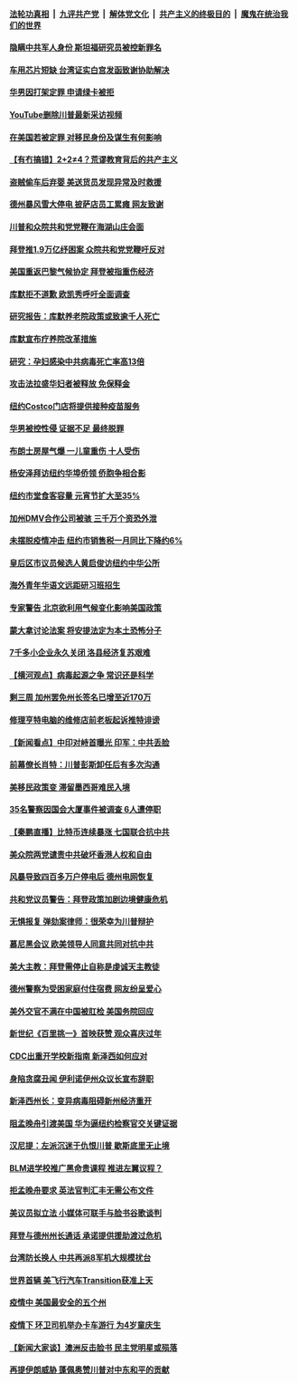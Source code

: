

####  [法轮功真相](../../../../basic/blob/master/README.md?t=02210601) &nbsp;|&nbsp; [九评共产党](../../../../9ping.md/blob/master/README.md?t=02210601) &nbsp;|&nbsp; [解体党文化](../../../../jtdwh.md/blob/master/README.md?t=02210601)  &nbsp;|&nbsp; [共产主义的终极目的](../../../../gczydzjmd.md/blob/master/README.md?t=02210601) &nbsp;|&nbsp; [魔鬼在统治我们的世界](../../../../mgztzwmdsj.md/blob/master/README.md?t=02210601) 

#### [隐瞒中共军人身份 斯坦福研究员被控新罪名](../pages/nsc412/n12764446.md?t=02210601) 

#### [车用芯片短缺 台湾证实白宫发函致谢协助解决](../pages/nsc412/n12764453.md?t=02210601) 

#### [华男因打架定罪 申请绿卡被拒](../pages/nsc412/n12763826.md?t=02210601) 

#### [YouTube删除川普最新采访视频](../pages/nsc412/n12764450.md?t=02210601) 

#### [在美国若被定罪 对移民身份及谋生有何影响](../pages/nsc412/n12763851.md?t=02210601) 

#### [【有冇搞错】2+2≠4？荒谬教育背后的共产主义](../pages/nsc412/n12763590.md?t=02210601) 

#### [盗贼偷车后弃婴 美送货员发现异常及时救援](../pages/nsc412/n12763686.md?t=02210601) 

#### [德州暴风雪大停电 披萨店员工累瘫 网友致谢](../pages/nsc412/n12764238.md?t=02210601) 

#### [川普和众院共和党党鞭在海湖山庄会面](../pages/nsc412/n12763295.md?t=02210601) 

#### [拜登推1.9万亿纾困案 众院共和党党鞭吁反对](../pages/nsc412/n12764054.md?t=02210601) 

#### [美国重返巴黎气候协定 拜登被指重伤经济](../pages/nsc412/n12763889.md?t=02210601) 

#### [库默拒不道歉 欧凯秀呼吁全面调查](../pages/nsc412/n12763800.md?t=02210601) 

#### [研究报告：库默养老院政策或致逾千人死亡](../pages/nsc412/n12763805.md?t=02210601) 

#### [库默宣布疗养院改革措施](../pages/nsc412/n12763803.md?t=02210601) 

#### [研究：孕妇感染中共病毒死亡率高13倍](../pages/nsc412/n12763768.md?t=02210601) 

#### [攻击法拉盛华妇者被释放 免保释金](../pages/nsc412/n12763763.md?t=02210601) 

#### [纽约Costco门店将提供接种疫苗服务](../pages/nsc412/n12763766.md?t=02210601) 

#### [华男被控性侵 证据不足 最终脱罪](../pages/nsc412/n12763854.md?t=02210601) 

#### [布朗士房屋气爆 一儿童重伤 十人受伤](../pages/nsc412/n12763917.md?t=02210601) 

#### [杨安泽拜访纽约华埠侨领 侨胞争相合影](../pages/nsc412/n12763922.md?t=02210601) 

#### [纽约市堂食客容量 元宵节扩大至35%](../pages/nsc412/n12763931.md?t=02210601) 

#### [加州DMV合作公司被骇 三千万个资恐外泄](../pages/nsc412/n12763925.md?t=02210601) 

#### [未摆脱疫情冲击 纽约市销售税一月同比下降约6%](../pages/nsc412/n12763770.md?t=02210601) 

#### [皇后区市议员候选人黄启俊访纽约中华公所](../pages/nsc412/n12763775.md?t=02210601) 

#### [海外青年华语文远距研习班招生](../pages/nsc412/n12763798.md?t=02210601) 

#### [专家警告 北京欲利用气候变化影响美国政策](../pages/nsc412/n12763741.md?t=02210601) 

#### [蒙大拿讨论法案 将安提法定为本土恐怖分子](../pages/nsc412/n12763636.md?t=02210601) 

#### [7千多小企业永久关闭 洛县经济复苏艰难](../pages/nsc412/n12763781.md?t=02210601) 

#### [【横河观点】病毒起源之争 常识还是科学](../pages/nsc412/n12763659.md?t=02210601) 

#### [剩三周 加州罢免州长签名已增至近170万](../pages/nsc412/n12763706.md?t=02210601) 

#### [修理亨特电脑的维修店前老板起诉推特诽谤](../pages/nsc412/n12763623.md?t=02210601) 

#### [【新闻看点】中印对峙首曝光 印军：中共丢脸](../pages/nsc412/n12763495.md?t=02210601) 

#### [前幕僚长肖特：川普彭斯卸任后有多次沟通](../pages/nsc412/n12763242.md?t=02210601) 

#### [美移民政策变 滞留墨西哥难民入境](../pages/nsc412/n12763329.md?t=02210601) 

#### [35名警察因国会大厦事件被调查 6人遭停职](../pages/nsc412/n12763465.md?t=02210601) 

#### [【秦鹏直播】比特币连续暴涨 七国联合抗中共](../pages/nsc412/n12763503.md?t=02210601) 

#### [美众院两党谴责中共破坏香港人权和自由](../pages/nsc412/n12763439.md?t=02210601) 

#### [风暴导致四百多万户停电后 德州电网恢复](../pages/nsc412/n12763455.md?t=02210601) 

#### [共和党议员警告：拜登政策加剧边境健康危机](../pages/nsc412/n12763381.md?t=02210601) 

#### [无惧报复 弹劾案律师：很荣幸为川普辩护](../pages/nsc412/n12763306.md?t=02210601) 

#### [慕尼黑会议 欧美领导人同意共同对抗中共](../pages/nsc412/n12763330.md?t=02210601) 

#### [美大主教：拜登需停止自称是虔诚天主教徒](../pages/nsc412/n12763103.md?t=02210601) 

#### [德州警察为受困家庭付住宿费 网友纷呈爱心](../pages/nsc412/n12763149.md?t=02210601) 

#### [美外交官不满在中国被肛检 美国务院回应](../pages/nsc412/n12763125.md?t=02210601) 

#### [新世纪《百里挑一》首映获赞 观众喜庆过年](../pages/nsc412/n12763174.md?t=02210601) 

#### [CDC出重开学校新指南 新泽西如何应对](../pages/nsc412/n12763170.md?t=02210601) 

#### [身陷贪腐丑闻 伊利诺伊州众议长宣布辞职](../pages/nsc412/n12762910.md?t=02210601) 

#### [新泽西州长：变异病毒阻碍新州经济重开](../pages/nsc412/n12763127.md?t=02210601) 

#### [阻孟晚舟引渡美国 华为逼纽约检察官交关键证据](../pages/nsc412/n12761654.md?t=02210601) 

#### [汉尼提：左派沉迷于仇恨川普 歇斯底里无止境](../pages/nsc412/n12763004.md?t=02210601) 

#### [BLM进学校推广黑命贵课程 推进左翼议程？](../pages/nsc412/n12761602.md?t=02210601) 

#### [拒孟晚舟要求 英法官判汇丰无需公布文件](../pages/nsc412/n12762895.md?t=02210601) 

#### [美议员拟立法 小媒体可联手与脸书谷歌谈判](../pages/nsc412/n12762888.md?t=02210601) 

#### [拜登与德州州长通话 承诺提供援助渡过危机](../pages/nsc412/n12762786.md?t=02210601) 

#### [台湾防长换人 中共再派8军机大规模扰台](../pages/nsc412/n12762894.md?t=02210601) 

#### [世界首辆 美飞行汽车Transition获准上天](../pages/nsc412/n12762141.md?t=02210601) 

#### [疫情中 美国最安全的五个州](../pages/nsc412/n12762825.md?t=02210601) 

#### [疫情下 环卫司机举办卡车游行 为4岁童庆生](../pages/nsc412/n12761288.md?t=02210601) 

#### [【新闻大家谈】澳洲反击脸书 民主党明星或殒落](../pages/nsc412/n12762758.md?t=02210601) 

#### [再提伊朗威胁 蓬佩奥赞川普对中东和平的贡献](../pages/nsc412/n12762618.md?t=02210601) 


